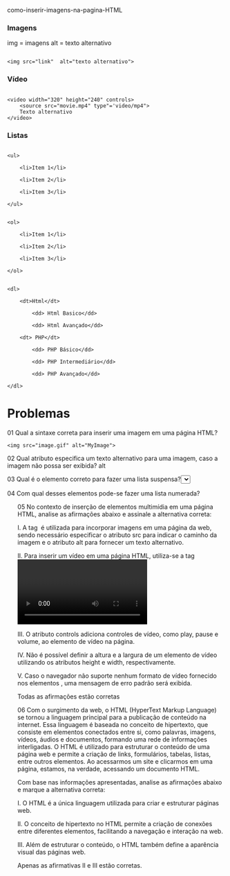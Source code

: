 como-inserir-imagens-na-pagina-HTML

### Imagens

img = imagens
alt = texto alternativo

```

<img src="link"  alt="texto alternativo">

```

### Vídeo 

```

<video width="320" height="240" controls>
	<source src="movie.mp4" type"='video/mp4">
	Texto alternativo
</video>

```

### Listas

```

<ul>

    <li>Item 1</li>

    <li>Item 2</li>

    <li>Item 3</li>

</ul>


<ol>

    <li>Item 1</li>

    <li>Item 2</li>

    <li>Item 3</li>

</ol>

  
<dl>

    <dt>Html</dt>

        <dd> Html Basico</dd>

        <dd> Html Avançado</dd>

    <dt> PHP</dt>

        <dd> PHP Básico</dd>

        <dd> PHP Intermediário</dd>

        <dd> PHP Avançado</dd>

</dl>

```

# Problemas

01
​Qual a sintaxe correta para inserir uma imagem em uma página HTML?

```
<img src="image.gif" alt="MyImage">
```


02
Qual atributo especifica um texto alternativo para uma imagem, caso a imagem não possa ser exibida?​
alt


03
Qual é o elemento correto para fazer uma lista suspensa?​
<select>


04
Com qual desses elementos pode-se fazer uma lista numerada?​
<ol>


05
No contexto de inserção de elementos multimídia em uma página  HTML, analise as afirmações abaixo e assinale a alternativa correta:

I. A tag <img> é utilizada para incorporar imagens em uma página da web, sendo necessário especificar o atributo src para indicar o caminho da imagem e o atributo alt para fornecer um texto alternativo.

II. Para inserir um vídeo em uma página HTML, utiliza-se a tag <video> com os atributos src e type, que especificam o local e o tipo do arquivo de vídeo, respectivamente.

III. O atributo controls adiciona controles de vídeo, como play, pause e volume, ao elemento de vídeo na página.

IV. Não é possível definir a altura e a largura de um elemento de vídeo utilizando os atributos height e width, respectivamente.

V. Caso o navegador não suporte nenhum formato de vídeo fornecido nos elementos <source>, uma mensagem de erro padrão será exibida.

Todas as afirmações estão corretas


06
Com o surgimento da web, o HTML (HyperText Markup Language) se tornou a linguagem principal para a publicação de conteúdo na internet. Essa linguagem é baseada no conceito de hipertexto, que consiste em elementos conectados entre si, como palavras, imagens, vídeos, áudios e documentos, formando uma rede de informações interligadas. O HTML é utilizado para estruturar o conteúdo de uma página web e permite a criação de links, formulários, tabelas, listas, entre outros elementos. Ao acessarmos um site e clicarmos em uma página, estamos, na verdade, acessando um documento HTML.

Com base nas informações apresentadas, analise as afirmações abaixo e marque a alternativa correta:

I. O HTML é a única linguagem utilizada para criar e estruturar páginas web.

II. O conceito de hipertexto no HTML permite a criação de conexões entre diferentes elementos, facilitando a navegação e interação na web.

III. Além de estruturar o conteúdo, o HTML também define a aparência visual das páginas web.

​Apenas as afirmativas II e III estão corretas.
